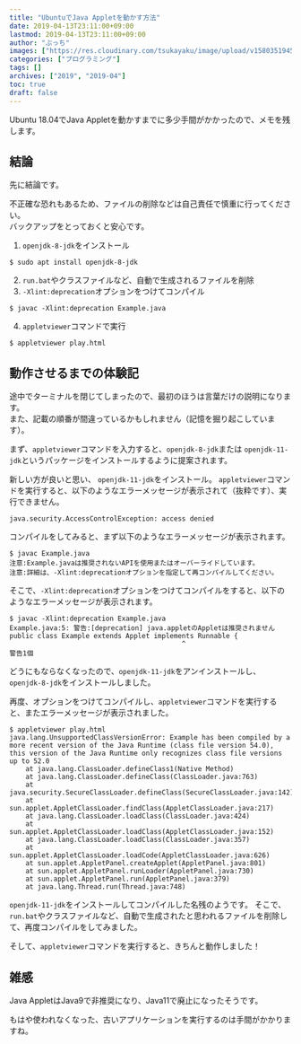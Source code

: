 ```yaml
---
title: "UbuntuでJava Appletを動かす方法"
date: 2019-04-13T23:11:00+09:00
lastmod: 2019-04-13T23:11:00+09:00
author: "ぶっち"
images: ["https://res.cloudinary.com/tsukayaku/image/upload/v1580351945/Blog-personal/thumbnail/programming.jpg"]
categories: ["プログラミング"]
tags: []
archives: ["2019", "2019-04"]
toc: true
draft: false
---
```


Ubuntu 18.04でJava Appletを動かすまでに多少手間がかかったので、メモを残します。

## 結論
先に結論です。

不正確な恐れもあるため、ファイルの削除などは自己責任で慎重に行ってください。  
バックアップをとっておくと安心です。

1. `openjdk-8-jdk`をインストール
```plain {linenos=false}
$ sudo apt install openjdk-8-jdk
```

2. `run.bat`やクラスファイルなど、自動で生成されるファイルを削除
3. `-Xlint:deprecation`オプションをつけてコンパイル
```plain {linenos=false}
$ javac -Xlint:deprecation Example.java
```

4. `appletviewer`コマンドで実行
```plain {linenos=false}
$ appletviewer play.html
```

## 動作させるまでの体験記
途中でターミナルを閉じてしまったので、最初のほうは言葉だけの説明になります。  
また、記載の順番が間違っているかもしれません（記憶を掘り起こしています）。

まず、`appletviewer`コマンドを入力すると、`openjdk-8-jdk`または `openjdk-11-jdk`というパッケージをインストールするように提案されます。

新しい方が良いと思い、 `openjdk-11-jdk`をインストール。
`appletviewer`コマンドを実行すると、以下のようなエラーメッセージが表示されて（抜粋です）、実行できません。

```plain {linenos=false}
java.security.AccessControlException: access denied
```

コンパイルをしてみると、まず以下のようなエラーメッセージが表示されます。

```plain {linenos=false}
$ javac Example.java
注意:Example.javaは推奨されないAPIを使用またはオーバーライドしています。
注意:詳細は、-Xlint:deprecationオプションを指定して再コンパイルしてください。
```

そこで、`-Xlint:deprecation`オプションをつけてコンパイルをすると、以下のようなエラーメッセージが表示されます。

```plain {linenos=false}
$ javac -Xlint:deprecation Example.java
Example.java:5: 警告:[deprecation] java.appletのAppletは推奨されません
public class Example extends Applet implements Runnable {
                                           ^
警告1個
```

どうにもならなくなったので、`openjdk-11-jdk`をアンインストールし、 `openjdk-8-jdk`をインストールしました。

再度、オプションをつけてコンパイルし、`appletviewer`コマンドを実行すると、またエラーメッセージが表示されました。

```plain {linenos=false}
$ appletviewer play.html
java.lang.UnsupportedClassVersionError: Example has been compiled by a more recent version of the Java Runtime (class file version 54.0), this version of the Java Runtime only recognizes class file versions up to 52.0
	at java.lang.ClassLoader.defineClass1(Native Method)
	at java.lang.ClassLoader.defineClass(ClassLoader.java:763)
	at java.security.SecureClassLoader.defineClass(SecureClassLoader.java:142)
	at sun.applet.AppletClassLoader.findClass(AppletClassLoader.java:217)
	at java.lang.ClassLoader.loadClass(ClassLoader.java:424)
	at sun.applet.AppletClassLoader.loadClass(AppletClassLoader.java:152)
	at java.lang.ClassLoader.loadClass(ClassLoader.java:357)
	at sun.applet.AppletClassLoader.loadCode(AppletClassLoader.java:626)
	at sun.applet.AppletPanel.createApplet(AppletPanel.java:801)
	at sun.applet.AppletPanel.runLoader(AppletPanel.java:730)
	at sun.applet.AppletPanel.run(AppletPanel.java:379)
	at java.lang.Thread.run(Thread.java:748)
```

`openjdk-11-jdk`をインストールしてコンパイルした名残のようです。
そこで、`run.bat`やクラスファイルなど、自動で生成されたと思われるファイルを削除して、再度コンパイルをしてみました。

そして、`appletviewer`コマンドを実行すると、きちんと動作しました！

## 雑感
Java AppletはJava9で非推奨になり、Java11で廃止になったそうです。

もはや使われなくなった、古いアプリケーションを実行するのは手間がかかりますね。
